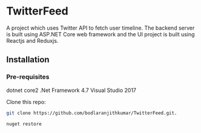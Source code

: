 # TwitterFeed
A project which uses Twitter API to fetch user timeline. The backend server is built using ASP.NET Core web framework and the UI project is built using Reactjs and Reduxjs.

## Installation

### Pre-requisites

dotnet core2
.Net Framework 4.7
Visual Studio 2017

Clone this repo:
```bash
git clone https://github.com/bodlaranjithkumar/TwitterFeed.git.
```

```bash
nuget restore
```